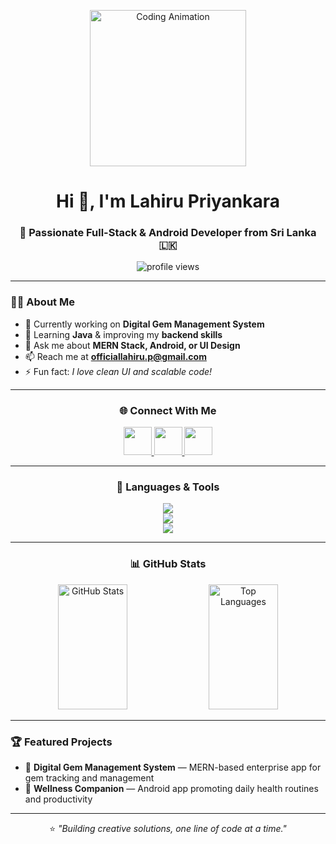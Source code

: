<p align="center">
  <img src="https://media.giphy.com/media/v1.Y2lkPWVjZjA1ZTQ3bHdnZmdxMDFrY2F6eGdoYjRoYzhvYW4wZ2ljYWdoaWJwb3dwdGMxbCZlcD12MV9zdGlja2Vyc19zZWFyY2gmY3Q9cw/gf675azxNAz2zDQ1vD/giphy.gif" alt="Coding Animation" width="250"/>
</p>
<h1 align="center">Hi 👋, I'm Lahiru Priyankara</h1>
<h3 align="center">🚀 Passionate Full-Stack & Android Developer from Sri Lanka 🇱🇰</h3>



<p align="center">
  <img src="https://komarev.com/ghpvc/?username=lahiru-priyankara&label=Profile%20Views&color=0e75b6&style=flat" alt="profile views" />
</p>

---

### 👨‍💻 About Me
- 🔭 Currently working on **Digital Gem Management System**  
- 🌱 Learning **Java** & improving my **backend skills**  
- 💬 Ask me about **MERN Stack, Android, or UI Design**  
- 📫 Reach me at **officiallahiru.p@gmail.com**  
- ⚡ Fun fact: *I love clean UI and scalable code!*

---

<h3 align="center">🌐 Connect With Me</h3>
<p align="center">
  <a href="https://linkedin.com/in/your-link" target="_blank">
    <img src="https://skillicons.dev/icons?i=linkedin" width="45" />
  </a>
  <a href="mailto:officiallahiru.p@gmail.com" target="_blank">
    <img src="https://skillicons.dev/icons?i=gmail" width="45" />
  </a>
  <a href="https://github.com/LahiruPriyankara" target="_blank">
    <img src="https://skillicons.dev/icons?i=github" width="45" />
  </a>
</p>

---

<h3 align="center">🧠 Languages & Tools</h3>
<p align="center">
  <img src="https://skillicons.dev/icons?i=html,css,js,react,nodejs,express,mongodb,mysql,java,kotlin,php,git" /><br>
  <img src="https://skillicons.dev/icons?i=postman,git,figma" /><br>
  <img src="https://skillicons.dev/icons?i=photoshop,illustrator,unity" />
</p>

---
<h3 align="center">📊 GitHub Stats</h3>
<p align="center">
  <img src="https://github-readme-stats.vercel.app/api?username=lahiru-priyankara&show_icons=true&theme=tokyonight&hide_border=true" alt="GitHub Stats" width="47%" height="200px"/>
  <img src="https://github-readme-stats.vercel.app/api/top-langs/?username=lahiru-priyankara&layout=compact&theme=tokyonight&hide_border=true" alt="Top Languages" width="47%" height="200px"/>
</p>

---

### 🏆 Featured Projects
- 💎 **Digital Gem Management System** — MERN-based enterprise app for gem tracking and management  
- 📱 **Wellness Companion** — Android app promoting daily health routines and productivity  

---

<p align="center">
  ⭐ <i>"Building creative solutions, one line of code at a time."</i>
</p>

